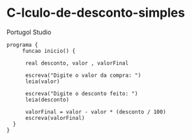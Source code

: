 # C-lculo-de-desconto-simples
Portugol Studio

    programa {
         funcao inicio() {
    
          real desconto, valor , valorFinal

          escreva("Digite o valor da compra: ")
          leia(valor)

          escreva("Digite o desconto feito: ")
          leia(desconto)

          valorFinal = valor - valor * (desconto / 100)
          escreva(valorFinal)
      }
    }
